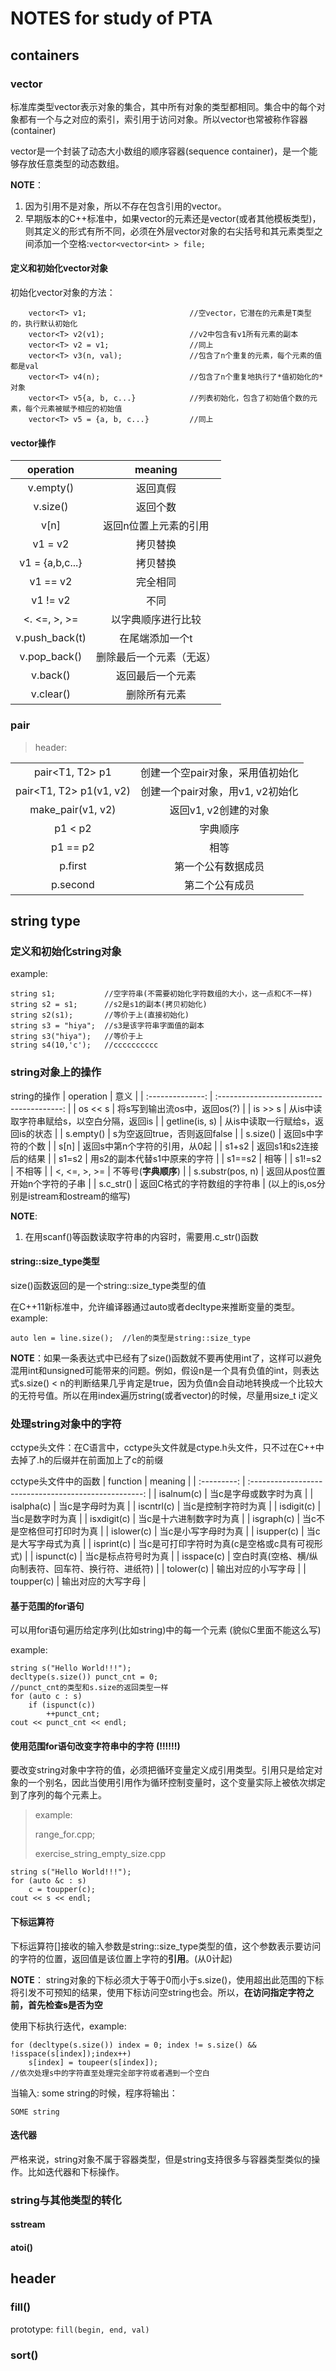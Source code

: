 # NOTES for study of PTA

## containers

### vector

标准库类型vector表示对象的集合，其中所有对象的类型都相同。集合中的每个对象都有一个与之对应的索引，索引用于访问对象。所以vector也常被称作容器(container)

vector是一个封装了动态大小数组的顺序容器(sequence container)，是一个能够存放任意类型的动态数组。

**NOTE**：
1. 因为引用不是对象，所以不存在包含引用的vector。
2. 早期版本的C++标准中，如果vector的元素还是vector(或者其他模板类型)，则其定义的形式有所不同，必须在外层vector对象的右尖括号和其元素类型之间添加一个空格:```vector<vector<int> > file;```


#### 定义和初始化vector对象

初始化vector对象的方法：
```
    vector<T> v1;                       //空vector，它潜在的元素是T类型的，执行默认初始化
    vector<T> v2(v1);                   //v2中包含有v1所有元素的副本
    vector<T> v2 = v1;                  //同上
    vector<T> v3(n, val);               //包含了n个重复的元素，每个元素的值都是val
    vector<T> v4(n);                    //包含了n个重复地执行了*值初始化的*对象
    vector<T> v5{a, b, c...}            //列表初始化，包含了初始值个数的元素，每个元素被赋予相应的初始值
    vector<T> v5 = {a, b, c...}         //同上
```

#### vector操作

|    operation    |         meaning          |
| :-------------: | :----------------------: |
|    v.empty()    |         返回真假         |
|    v.size()     |         返回个数         |
|      v[n]       |  返回n位置上元素的引用   |
|     v1 = v2     |         拷贝替换         |
| v1 = {a,b,c...} |         拷贝替换         |
|    v1 == v2     |         完全相同         |
|    v1 != v2     |           不同           |
|  <. <=, >, >=   |    以字典顺序进行比较    |
| v.push_back(t)  |     在尾端添加一个t      |
|  v.pop_back()   | 删除最后一个元素（无返） |
|    v.back()     |     返回最后一个元素     |
|    v.clear()    |       删除所有元素       |



### pair

> header: <utility>

|                         |                                  |
| :---------------------: | :------------------------------: |
|     pair<T1, T2> p1     | 创建一个空pair对象，采用值初始化 |
| pair<T1, T2> p1(v1, v2) | 创建一个pair对象，用v1, v2初始化 |
|    make_pair(v1, v2)    |       返回v1, v2创建的对象       |
|         p1 < p2         |             字典顺序             |
|        p1 == p2         |               相等               |
|         p.first         |        第一个公有数据成员        |
|        p.second         |          第二个公有成员          |

## string type

### 定义和初始化string对象

example:

    string s1;           //空字符串(不需要初始化字符数组的大小，这一点和C不一样)
    string s2 = s1;      //s2是s1的副本(拷贝初始化)
    string s2(s1);       //等价于上(直接初始化)
    string s3 = "hiya";  //s3是该字符串字面值的副本
    string s3("hiya");   //等价于上
    string s4(10,'c');   //cccccccccc

### string对象上的操作

string的操作
|    operation     |                   意义                    |
| :--------------: | :---------------------------------------: |
|     os << s      |       将s写到输出流os中，返回os(?)        |
|     is >> s      | 从is中读取字符串赋给s，以空白分隔，返回is |
|  getline(is, s)  |     从is中读取一行赋给s，返回is的状态     |
|    s.empty()     |       s为空返回true，否则返回false        |
|     s.size()     |             返回s中字符的个数             |
|       s[n]       |       返回s中第n个字符的引用，从0起       |
|      s1+s2       |          返回s1和s2连接后的结果           |
|      s1=s2       |       用s2的副本代替s1中原来的字符        |
|      s1==s2      |                   相等                    |
|      s1!=s2      |                  不相等                   |
|   <, <=, >, >=   |           不等号(**字典顺序**)            |
| s.substr(pos, n) |      返回从pos位置开始n个字符的子串       |
|    s.c_str()     |        返回C格式的字符数组的字符串        |
(以上的is,os分别是istream和ostream的缩写)

**NOTE**:
1. 在用scanf()等函数读取字符串的内容时，需要用.c_str()函数



#### string::size_type类型

size()函数返回的是一个string::size_type类型的值

在C++11新标准中，允许编译器通过auto或者decltype来推断变量的类型。example:

    auto len = line.size();  //len的类型是string::size_type

**NOTE**：如果一条表达式中已经有了size()函数就不要再使用int了，这样可以避免混用int和unsigned可能带来的问题。例如，假设n是一个具有负值的int，则表达式s.size() < n的判断结果几乎肯定是true，因为负值n会自动地转换成一个比较大的无符号值。所以在用index遍历string(或者vector)的时候，尽量用size_t i定义



### 处理string对象中的字符

cctype头文件：在C语言中，cctype头文件就是ctype.h头文件，只不过在C++中去掉了.h的后缀并在前面加上了c的前缀

cctype头文件中的函数
|  function   |                        meaning                        |
| :---------: | :---------------------------------------------------: |
| isalnum(c)  |                 当c是字母或数字时为真                 |
| isalpha(c)  |                    当c是字母时为真                    |
| iscntrl(c)  |                  当c是控制字符时为真                  |
| isdigit(c)  |                    当c是数字时为真                    |
| isxdigit(c) |                当c是十六进制数字时为真                |
| isgraph(c)  |               当c不是空格但可打印时为真               |
| islower(c)  |                  当c是小写字母时为真                  |
| isupper(c)  |                  当c是大写字母式为真                  |
| isprint(c)  |     当c是可打印字符时为真(c是空格或c具有可视形式)     |
| ispunct(c)  |                  当c是标点符号时为真                  |
| isspace(c)  | 空白时真(空格、横/纵向制表符、回车符、换行符、进纸符) |
| tolower(c)  |                  输出对应的小写字母                   |
| toupper(c)  |                  输出对应的大写字母                   |


#### 基于范围的for语句

可以用for语句遍历给定序列(比如string)中的每一个元素 (貌似C里面不能这么写)

example:

    string s("Hello World!!!");
    decltype(s.size()) punct_cnt = 0;
    //punct_cnt的类型和s.size的返回类型一样
    for (auto c : s)
        if (ispunct(c))
            ++punct_cnt;
    cout << punct_cnt << endl;

#### **使用范围for语句改变字符串中的字符**  (!!!!!!)

要改变string对象中字符的值，必须把循环变量定义成引用类型。引用只是给定对象的一个别名，因此当使用引用作为循环控制变量时，这个变量实际上被依次绑定到了序列的每个元素上。

> example: 
> 
> range_for.cpp; 
> 
> exercise_string_empty_size.cpp

    string s("Hello World!!!");
    for (auto &c : s)
        c = toupper(c);
    cout << s << endl;

#### 下标运算符

下标运算符[]接收的输入参数是string::size_type类型的值，这个参数表示要访问的字符的位置，返回值是该位置上字符的**引用**。(从0计起)

**NOTE**： string对象的下标必须大于等于0而小于s.size()，使用超出此范围的下标将引发不可预知的结果，使用下标访问空string也会。所以，**在访问指定字符之前，首先检查s是否为空**

使用下标执行迭代，example:

    for (decltype(s.size()) index = 0; index != s.size() && !isspace(s[index]);index++)
        s[index] = toupeer(s[index]);
    //依次处理s中的字符直至处理完全部字符或者遇到一个空白

当输入: some string的时候，程序将输出：

    SOME string

#### 迭代器

严格来说，string对象不属于容器类型，但是string支持很多与容器类型类似的操作。比如迭代器和下标操作。



### string与其他类型的转化

#### sstream

#### atoi()




## header <algorithm>

### fill()

prototype:  ```fill(begin, end, val)```

### sort()



